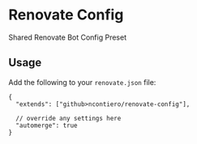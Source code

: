 # Renovate Config

Shared Renovate Bot Config Preset

## Usage

Add the following to your `renovate.json` file:

```jsonc
{
  "extends": ["github>ncontiero/renovate-config"],

  // override any settings here
  "automerge": true
}
```
